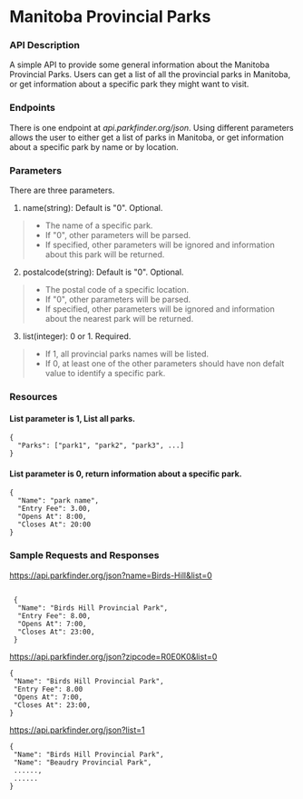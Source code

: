 # Manitoba Provincial Parks

### API Description
A simple API to provide some general information about the Manitoba Provincial Parks. Users can get a list of all the provincial parks in Manitoba, or get information about a specific park they might want to visit.

### Endpoints
There is one endpoint at _api.parkfinder.org/json_. Using different parameters allows the user to either get a list of parks in Manitoba, or get information about a specific park by name or by location.

### Parameters
There are three parameters.
1. name(string): Default is "0". Optional.
>- The name of a specific park. 
>- If "0", other parameters will be parsed. 
>- If specified, other parameters will be ignored and information about this park will be returned.
2. postalcode(string): Default is "0". Optional.
>- The postal code of a specific location. 
>- If "0", other parameters will be parsed. 
>- If specified, other parameters will be ignored and information about the nearest park will be returned.
3. list(integer): 0 or 1. Required.
>- If 1, all provincial parks names will be listed. 
>- If 0, at least one of the other parameters should have non defalt value to identify a specific park.

### Resources
#### List parameter is 1, List all parks.
```
{
  "Parks": ["park1", "park2", "park3", ...]
}
```

#### List parameter is 0, return information about a specific park.
```
{
  "Name": "park name",
  "Entry Fee": 3.00,
  "Opens At": 8:00,
  "Closes At": 20:00
}
```

### Sample Requests and Responses
https://api.parkfinder.org/json?name=Birds-Hill&list=0
```
 
 {
  "Name": "Birds Hill Provincial Park",
  "Entry Fee": 8.00,
  "Opens At": 7:00,
  "Closes At": 23:00, 
 }
 ```
 https://api.parkfinder.org/json?zipcode=R0E0K0&list=0
 ```
 {
  "Name": "Birds Hill Provincial Park",
  "Entry Fee": 8.00
  "Opens At": 7:00,
  "Closes At": 23:00, 
 }
 ```
 https://api.parkfinder.org/json?list=1
 ```
 {
  "Name": "Birds Hill Provincial Park",
  "Name": "Beaudry Provincial Park",
  ......,
  ......
 }
  
```
